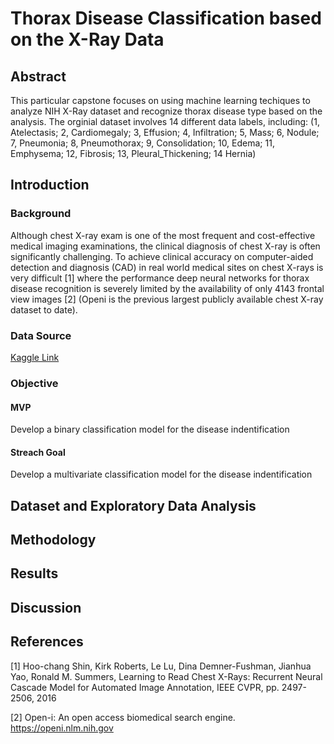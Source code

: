 # Thorax Disease Classification based on the X-Ray Data


## Abstract

This particular capstone focuses on using machine learning techiques to analyze NIH X-Ray dataset and recognize thorax disease type based on the analysis. The orginial dataset involves 14 different data labels, including: (1, Atelectasis; 2, Cardiomegaly; 3, Effusion; 4, Infiltration; 5, Mass; 6, Nodule; 7, Pneumonia; 8,
Pneumothorax; 9, Consolidation; 10, Edema; 11, Emphysema; 12, Fibrosis; 13,
Pleural_Thickening; 14 Hernia)  

## Introduction

### Background

Although chest X-ray exam is one of the most frequent and cost-effective medical imaging examinations,  the clinical diagnosis of chest X-ray is often significantly challenging. To achieve clinical accuracy on computer-aided detection and
diagnosis (CAD) in real world medical sites on chest X-rays is very
difficult [1] where the performance deep neural networks for thorax disease recognition is
severely limited by the availability of only 4143 frontal view images [2] (Openi is the previous
largest publicly available chest X-ray dataset to date).

### Data Source

[Kaggle Link](https://www.kaggle.com/nih-chest-xrays/data)

### Objective

#### MVP

Develop a binary classification model for the disease indentification

#### Streach Goal

Develop a multivariate classification model for the disease indentification

## Dataset and Exploratory Data Analysis

## Methodology

## Results

## Discussion

## References

[1] Hoo-chang Shin, Kirk Roberts, Le Lu, Dina Demner-Fushman, Jianhua Yao, Ronald M.
Summers, Learning to Read Chest X-Rays: Recurrent Neural Cascade Model for Automated
Image Annotation, IEEE CVPR, pp. 2497-2506, 2016

[2] Open-i: An open access biomedical search engine. https://openi.nlm.nih.gov
